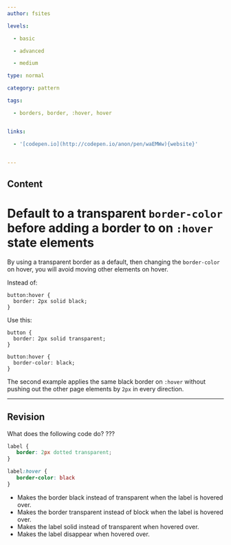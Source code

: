 ```yaml
---
author: fsites

levels:

  - basic

  - advanced

  - medium

type: normal

category: pattern

tags:

  - borders, border, :hover, hover


links:

  - '[codepen.io](http://codepen.io/anon/pen/waEMWw){website}'


---
```

## Content
# Default to a transparent `border-color` before adding a border to on `:hover` state elements

By using a transparent border as a default, then changing the `border-color` on hover, you will avoid moving other elements on hover.

Instead of:

```
button:hover {
  border: 2px solid black;
}
```

Use this:
```
button {
  border: 2px solid transparent;
}

button:hover {
  border-color: black;
}
```
The second example applies the same black border on `:hover` without pushing out the other page elements by `2px` in every direction.

---
## Revision

What does the following code do? ???
```css
label {
   border: 2px dotted transparent;
}

label:hover {
   border-color: black
}
```

* Makes the border black instead of transparent when the label is hovered over.
* Makes the border transparent instead of block when the label is hovered over.
* Makes the label solid instead of transparent when hovered over.
* Makes the label disappear when hovered over.

